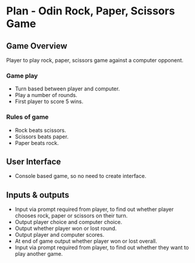 # Plan - Odin Rock, Paper, Scissors Game

## Game Overview

Player to play rock, paper, scissors game against a computer opponent.

### Game play

- Turn based between player and computer.
- Play a number of rounds.
- First player to score 5 wins.

### Rules of game

- Rock beats scissors.
- Scissors beats paper.
- Paper beats rock.

## User Interface

- Console based game, so no need to create interface.

## Inputs & outputs

- Input via prompt required from player, to find out whether player chooses rock, paper or scissors on their turn.
- Output player choice and computer choice.
- Output whether player won or lost round.
- Output player and computer scores.
- At end of game output whether player won or lost overall.
- Input via prompt required from player, to find out whether they want to play another game.
